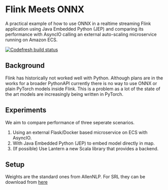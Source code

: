 # Flink Meets ONNX

A practical example of how to use ONNX in a realtime streaming Flink application using Java Embedded Python (JEP) and comparing its performance with AsyncIO calling an external auto-scaling microservice running on Amazon ECS. 

[![Codefresh build status]( https://g.codefresh.io/api/badges/pipeline/isaacmg/isaacmg%2Fdl_java_stream%2Fdl_java_stream?branch=master&key=eyJhbGciOiJIUzI1NiJ9.NThkMTljZGFkODE3OGEwMTAwZjMwNDc4._HlakszuvlaxNlKYm8kFS1d5RyrYF1vi7SQfCK0XpEc&type=cf-2)]( https://g.codefresh.io/pipelines/dl_java_stream/builds?repoOwner=isaacmg&repoName=dl_java_stream&serviceName=isaacmg%2Fdl_java_stream&filter=trigger:build~Build;branch:master;pipeline:5bf5d62e072d52e89e661b64~dl_java_stream)


## Background 
Flink has historically not worked well with Python. Although plans are in the works for a broader PythonAPI currently there is no way to use ONNX or plain PyTorch models inside Flink. This is a problem as a lot of the state of the art models are increasingly being written in PyTorch. 

## Experiments 
We aim to compare performance of three seperate scenarios. 

1. Using an external Flask/Docker based microservice on ECS with AsyncIO.
2. With Java Embedded Python (JEP) to embed model directly in map.
3. (If possible) Use Lantern a new Scala library that provides a backend. 

## Setup

Weights are the standard ones from AllenNLP. For SRL they can be download from [here](https://s3-us-west-2.amazonaws.com/allennlp/models/srl-model-2018.05.25.tar.gz )
